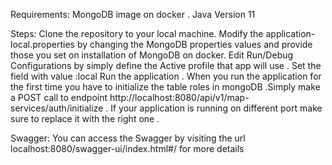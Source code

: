 Requirements:
MongoDB image on docker .
Java Version 11

Steps:
Clone the repository to your local machine.
Modify the application-local.properties by changing the MongoDB properties values and provide those you set on installation of MongoDB on docker.
Edit Run/Debug Configurations by simply define the Active profile that app will use . Set the field with value :local
Run the application .
When you run the application for the first time you have to initialize the table roles in mongoDB .Simply make a POST call to endpoint http://localhost:8080/api/v1/map-services/auth/initialize .
If your application is running on different port make sure to replace it with the right one .

Swagger:
You can access the Swagger by visiting the url localhost:8080/swagger-ui/index.html#/ for more details 
